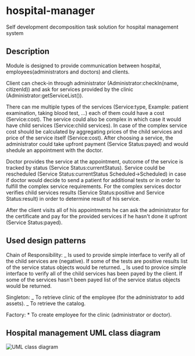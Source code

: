 # hospital-manager

Self development decomposition task solution for hospital management system

## Description

Module is designed to provide communication between hospital, employees(administrators and doctors) and clients.

Client can check-in through administrator (Administrator:checkIn(name, citizenId)) and ask for services provided by the clinic (Administrator:getServiceList()).

There can me multiple types of the services (Service:type, Example: patient examination, taking blood test, ...) each of them could have a cost (Service:cost). The service could also be complex in which case it would have child services (Service:child services). In case of the complex service cost should be calculated by aggregating prices of the child services and price of the service itself (Service:cost).
After choosing a service, the administrator could take upfront payment (Service Status:payed) and would shedule an appointment with the doctor.

Doctor provides the service at the appointment, outcome of the service is tracked by status (Service Status:currentStatus). Service could be rescheduled (Service Status:currentStatus Scheduled->Scheduled) in case if doctor would decide to send a patient for additional tests or in order to fulfill the complex service requirements. For the complex services doctor verifies child services results (Service Status:positive and Service Status:result) in order to determine result of his service.

After the client visits all of his appointments he can ask the administrator for the certificate and pay for the provided services if he hasn't done it upfront (Service Status:payed).

## Used design patterns

Chain of Responsibility:
_ Is used to provide simple interface to verify all of the child services are (negative). If some of the tests are positive results list of the service status objects would be returned.
_ Is used to provice simple interface to verify all of the child services has been payed by the client. If some of the services hasn't been payed list of the service status objects would be returned.

Singleton:
_ To retrieve clinic of the employee (for the administrator to add assets).
_ To retrieve the catalog.

Factory: \* To create employee for the clinic (administrator or doctor).

## Hospital management UML class diagram

![UML class diagram](../assets/uml/class-diagram.png?raw=true)
